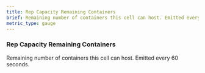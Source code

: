 ```yaml
---
title: Rep Capacity Remaining Containers
brief: Remaining number of containers this cell can host. Emitted every 60 seconds.
metric_type: gauge
---
```


### Rep Capacity Remaining Containers

Remaining number of containers this cell can host. Emitted every 60 seconds.